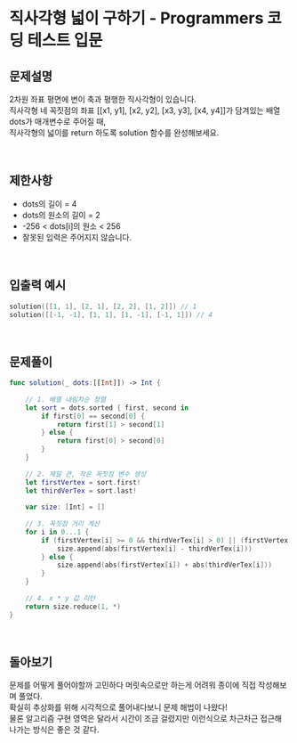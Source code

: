 # 직사각형 넓이 구하기 - Programmers 코딩 테스트 입문

## 문제설명
2차원 좌표 평면에 변이 축과 평행한 직사각형이 있습니다.   
직사각형 네 꼭짓점의 좌표 [[x1, y1], [x2, y2], [x3, y3], [x4, y4]]가 담겨있는 배열 dots가 매개변수로 주어질 때,   
직사각형의 넓이를 return 하도록 solution 함수를 완성해보세요.

<br>

## 제한사항
- dots의 길이 = 4
- dots의 원소의 길이 = 2
- -256 < dots[i]의 원소 < 256
- 잘못된 입력은 주어지지 않습니다.

<br>

## 입출력 예시
~~~swift
solution([[1, 1], [2, 1], [2, 2], [1, 2]]) // 1
solution([[-1, -1], [1, 1], [1, -1], [-1, 1]]) // 4
~~~

<br>

## 문제풀이
~~~swift
func solution(_ dots:[[Int]]) -> Int {
    
    // 1. 배열 내림차순 정렬
    let sort = dots.sorted { first, second in
        if first[0] == second[0] {
            return first[1] > second[1]
        } else {
            return first[0] > second[0]
        }
    }
    
    // 2. 제일 큰, 작은 꼭짓점 변수 생성
    let firstVertex = sort.first!
    let thirdVerTex = sort.last!
    
    var size: [Int] = []
    
    // 3. 꼭짓점 거리 계산
    for i in 0...1 {
        if (firstVertex[i] >= 0 && thirdVerTex[i] > 0) || (firstVertex[i] < 0 && thirdVerTex[i] < 0) {
            size.append(abs(firstVertex[i] - thirdVerTex[i]))
        } else {
            size.append(abs(firstVertex[i]) + abs(thirdVerTex[i]))
        }
    }
    
    // 4. x * y 값 리턴
    return size.reduce(1, *)
}
~~~

<br>

## 돌아보기
문제를 어떻게 풀어야할까 고민하다 머릿속으로만 하는게 어려워 종이에 직접 작성해보며 풀었다.   
확실히 추상화를 위해 시각적으로 풀어내다보니 문제 해법이 나왔다!   
물론 알고리즘 구현 영역은 달라서 시간이 조금 걸렸지만 이런식으로 차근차근 접근해 나가는 방식은 좋은 것 같다.
